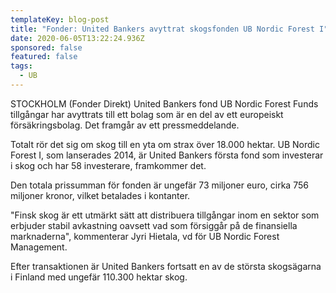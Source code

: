 ```yaml
---
templateKey: blog-post
title: "Fonder: United Bankers avyttrat skogsfonden UB Nordic Forest I"
date: 2020-06-05T13:22:24.936Z
sponsored: false
featured: false
tags:
  - UB
---
```

STOCKHOLM (Fonder Direkt) United Bankers fond UB Nordic Forest Funds tillgångar har avyttrats till ett bolag som är en del av ett europeiskt försäkringsbolag. Det framgår av ett pressmeddelande.

Totalt rör det sig om skog till en yta om strax över 18.000 hektar. UB Nordic Forest I, som lanserades 2014, är United Bankers första fond som investerar i skog och har 58 investerare, framkommer det.

Den totala prissumman för fonden är ungefär 73 miljoner euro, cirka 756 miljoner kronor, vilket betalades i kontanter.

"Finsk skog är ett utmärkt sätt att distribuera tillgångar inom en sektor som erbjuder stabil avkastning oavsett vad som försiggår på de finansiella marknaderna", kommenterar Jyri Hietala, vd för UB Nordic Forest Management.

Efter transaktionen är United Bankers fortsatt en av de största skogsägarna i Finland med ungefär 110.300 hektar skog.